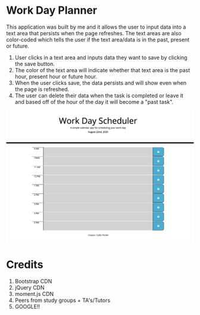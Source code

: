# Work Day Planner

This application was built by me and it allows the user to input data into a text area that persists when the page refreshes. The text areas are also color-coded which tells the user if the text area/data is in the past, present or future.

1. User clicks in a text area and inputs data they want to save by clicking the save button.
2. The color of the text area will indicate whether that text area is the past hour, present hour or future hour.
3. When the user clicks save, the data persists and will show even when the page is refreshed.
4. The user can delete their data when the task is completed or leave it and based off of the hour of the day it will become a "past task".

![Word Day Planner](assests/workdayscheduler.jpg)

# Credits

1. Bootstrap CDN
2. jQuery CDN
3. moment.js CDN
4. Peers from study groups + TA's/Tutors
5. GOOGLE!!
